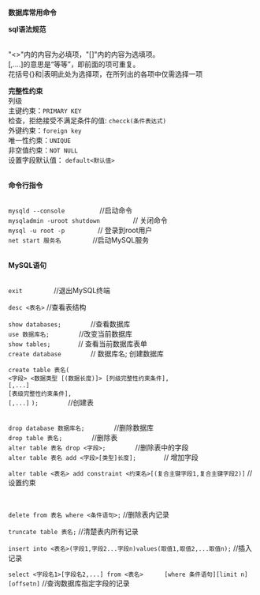 **数据库常用命令**
<br>

**sql语法规范**

<br>"<>"内的内容为必填项，"[]"内的内容为选填项。
<br> [,....]的意思是“等等”，即前面的项可重复。
<br> 花括号{}和|表明此处为选择项，在所列出的各项中仅需选择一项

**完整性约束**
<br>列级
<br>主键约束：`PRIMARY KEY`
<br>检查，拒绝接受不满足条件的值: `checck(条件表达式)`
<br>外键约束：`foreign key`
<br>唯一性约束：`UNIQUE`
<br>非空值约束：`NOT NULL`
<br>设置字段默认值： `default<默认值>`

<br>**命令行指令**

<br>`mysqld --console `		&emsp;&emsp;&emsp;&emsp;	//启动命令
<br> `mysqladmin -uroot shutdown `&emsp;&emsp;&emsp;&emsp;      // 关闭命令
<br> `mysql -u root -p `&emsp;&emsp;&emsp;&emsp; // 登录到root用户
<br> `net start 服务名`  &emsp;&emsp;&emsp;&emsp;  //启动MySQL服务

<br> **MySQL语句**

<br>`exit` &emsp;&emsp;&emsp;&emsp;   //退出MySQL终端
<br>

`desc <表名>`		//查看表结构

`show databases;`&emsp;&emsp;&emsp;&emsp;  //查看数据库
<br>`use 数据库名;`&emsp;&emsp;&emsp;&emsp;  //改变当前数据库
<br>`show tables;`&emsp;&emsp;&emsp;&emsp;//  查看当前数据库表单
<br>`create database` &emsp;&emsp;&emsp;&emsp;// 数据库名; 创建数据库
<br>

`create table 表名(`<br>
`<字段> <数据类型 [(数据长度)]> [列级完整性约束条件],`<br>
`[,...]`<br>
`[表级完整性约束条件],`<br>
`[,...]`
`);` &emsp;&emsp;&emsp;&emsp;//创建表

<br>`drop database 数据库名;` &emsp;&emsp;&emsp;&emsp;//删除数据库
<br>`drop table 表名;`&emsp;&emsp;&emsp;&emsp; //删除表
<br>`alter table 表名 drop <字段>;`&emsp;&emsp;&emsp;&emsp; //删除表中的字段
<br>`alter table 表名 add <字段>[类型]长度];`&emsp;&emsp;&emsp;&emsp;// 增加字段

`alter table <表名> add constraint <约束名>[(复合主键字段1,复合主键字段2)]` 	//设置约束

<br>

`delete from 表名 where <条件语句>;`   				//删除表内记录

`truncate table 表名;`					//清楚表内所有记录 

`insert into <表名>(字段1,字段2...字段n)values(取值1,取值2,...取值n);`			//插入记录

`select <字段名1>[字段名2,...] from <表名>		[where 条件语句][limit n][offsetn]` 			//查询数据库指定字段的记录